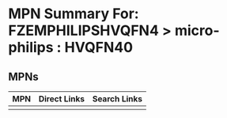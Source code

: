 



# MPN Summary For: FZEMPHILIPSHVQFN4 > micro-philips : HVQFN40

## MPNs
  

|MPN|Direct Links|Search Links|
| :--- | :--- | :--- |
||||
